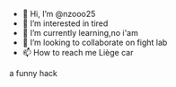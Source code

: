 - 👋 Hi, I’m @nzooo25
- 👀 I’m interested in tired
- 🌱 I’m currently learning,no i'am
- 💞️ I’m looking to collaborate on fight lab
- 📫 How to reach me Liège car

<!---
nzooo25/nzooo25 is a ⭐trading weapon and vision glitch car teleport be able to teleport⭐ -.anti-troller team project
--->

a funny hack       
